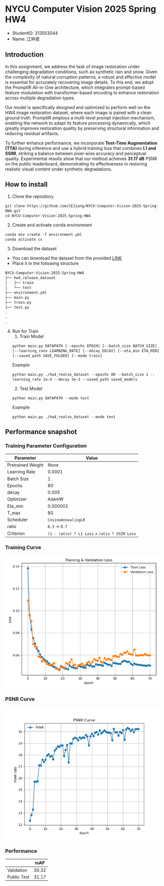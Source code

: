 # NYCU Computer Vision 2025 Spring HW4
- StudentID: 313553044
- Name: 江仲恩

## Introduction
In this assignment, we address the task of image restoration under challenging degradation conditions, such as synthetic rain and snow. Given the complexity of natural corruption patterns, a robust and effective model is essential for accurately recovering image details. To this end, we adopt the PromptIR All-in-One architecture, which integrates prompt-based feature modulation with transformer-based encoding to enhance restoration across multiple degradation types.

Our model is specifically designed and optimized to perform well on the HW4 image restoration dataset, where each image is paired with a clean ground truth. PromptIR employs a multi-level prompt injection mechanism, enabling the network to adapt its feature processing dynamically, which greatly improves restoration quality by preserving structural information and reducing residual artifacts.

To further enhance performance, we incorporate **Test-Time Augmentation (TTA)** during inference and use a hybrid training loss that combines **L1 and SSIM**, striking a balance between pixel-wise accuracy and perceptual quality. Experimental results show that our method achieves **31.17 dB** PSNR on the public leaderboard, demonstrating its effectiveness in restoring realistic visual content under synthetic degradations.

## How to install

1. Clone the repository
```
git clone https://github.com/CEJiang/NYCU-Computer-Vision-2025-Spring-HW4.git
cd NYCU-Computer-Vision-2025-Spring-HW4
```

2. Create and activate conda environment
```
conda env create -f environment.yml
conda activate cv
```

3. Download the dataset 
- You can download the dataset from the provided [LINK](https://drive.google.com/file/d/1bEIU9TZVQa-AF_z6JkOKaGp4wYGnqQ8w)
- Place it in the following structure
```
NYCU-Computer-Vision-2025-Spring-HW4
├── hw4_release_dataset
│   ├── train
│   └── test
├── environment.yml
├── main.py
├── train.py
├── test.py
.
.
.
```

4. Run for Train
    1. Train Model 
    ```
    python main.py DATAPATH [--epochs EPOCH] [--batch_size BATCH_SIZE] [--learning_rate LEARNING_RATE] [--decay DECAY] [--eta_min ETA_MIN] [--saved_path SAVE_FOLDER] [--mode train]
    ```
    Example
    ```
    python main.py ./hw4_realse_dataset --epochs 80 --batch_size 1 --learning_rate 1e-4 --decay 5e-3 --saved_path saved_models
    ```
    2. Test Model
    ```
    python main.py DATAPATH --mode test
    ```
    Example
    ```
    python main.py ./hw4_realse_dataset --mode test
    ```

## Performance snapshot
### Training Parameter Configuration

| Parameter        | Value                                                                                                   |
|------------------|---------------------------------------------------------------------------------------------------------|
| Pretrained Weight| None                                                                                                    |
| Learning Rate    | 0.0001                                                                                                  |
| Batch Size       | 1                                                                                                       |
| Epochs           | 80                                                                                                      |
| decay            | 0.005                                                                                                   |
| Optimizer        | AdamW                                                                                                   |
| Eta_min          | 0.000001                                                                                                |
| T_max            | 80                                                                                                      |
| Scheduler        | `CosineAnnealingLR`                                                                                     |
| ratio            | `0.3` -> `0.7`                                                                                          |
| Criterion        | `(1 - ratio) * L1 Loss` + `ratio * SSIM Loss`                                                           |

### Training Curve
![Image](https://github.com/CEJiang/NYCU-Computer-Vision-2025-Spring-HW4/blob/main/Image/training_curve.png)
### PSNR Curve
![Image](https://github.com/CEJiang/NYCU-Computer-Vision-2025-Spring-HW4/blob/main/Image/psnr_curve.png)

### Performance
|                  | mAP                      |
|------------------|--------------------------|
| Validation       | 30.32                    |
| Public Test      | 31.17                    |

